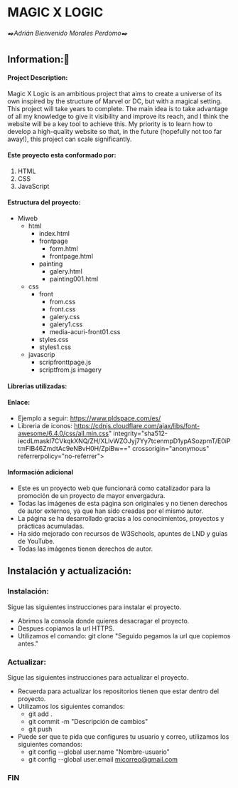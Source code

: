# MAGIC X LOGIC

###### ✒️Adrián Bienvenido Morales Perdomo✒️

## Information:📖

#### Project Description:

<p>
Magic X Logic is an ambitious project that aims to create a universe of its own inspired by the structure of Marvel or DC, but with a magical setting. This project will take years to complete. The main idea is to take advantage of all my knowledge to give it visibility and improve its reach, and I think the website will be a key tool to achieve this. My priority is to learn how to develop a high-quality website so that, in the future (hopefully not too far away!), this project can scale significantly.
</p>

#### Este proyecto esta conformado por:

1. HTML
2. CSS
3. JavaScript

#### Estructura del proyecto:

- Miweb
  - html
    - index.html
    - frontpage
      - form.html
      - frontpage.html
    - painting
      - galery.html
      - painting001.html
  - css
    - front
      - from.css
      - front.css
      - galery.css
      - galery1.css
      - media-acuri-front01.css
    - styles.css
    - styles1.css 
  - javascrip
    - scripfronttpage.js
    - scriptfrom.js
  imagery
  
    

#### Librerias utilizadas:


#### Enlace:

- Ejemplo a seguir: https://www.pldspace.com/es/
- Libreria de iconos: https://cdnjs.cloudflare.com/ajax/libs/font-awesome/6.4.0/css/all.min.css"
  integrity="sha512-iecdLmaskl7CVkqkXNQ/ZH/XLlvWZOJyj7Yy7tcenmpD1ypASozpmT/E0iPtmFIB46ZmdtAc9eNBvH0H/ZpiBw=="
  crossorigin="anonymous" referrerpolicy="no-referrer">

#### Información adicional

- Este es un proyecto web que funcionará como catalizador para la promoción de un proyecto de mayor envergadura.
- Todas las imágenes de esta página son originales y no tienen derechos de autor externos, ya que han sido creadas por el mismo autor.
- La página se ha desarrollado gracias a los conocimientos, proyectos y prácticas acumuladas.
- Ha sido mejorado con recursos de W3Schools, apuntes de LND y guías de YouTube.
- Todas las imágenes tienen derechos de autor.

## Instalación y actualización:

### Instalación:
<p>Sigue las siguientes instrucciones para instalar el proyecto.</p>

- Abrimos la consola donde quieres desacragar el proyecto.
- Despues copiamos la url HTTPS.
- Utilizamos el comando: git clone "Seguido pegamos la url que copiemos antes."

### Actualizar:
<p>Sigue las siguientes instrucciones para actualizar el proyecto.</p>

- Recuerda para actualizar los repositorios tienen que estar dentro del proyecto.
- Utilizamos los siguientes comandos:
  - git add .
  - git commit -m "Descripción de cambios"
  - git push
- Puede ser que te pida que configures tu usuario y correo, utilizamos los siguientes comandos:
  - git config --global user.name "Nombre-usuario"
  - git config --global user.email micorreo@gmail.com


### FIN
